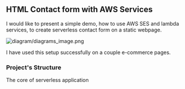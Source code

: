## HTML Contact form with AWS Services

I would like to present a simple demo, how to use AWS SES and lambda services, to create serverless contact form on a static webpage. 

![diagram/diagrams_image.png](/home/ko/learning/aws-contact-form/diagram/diagrams_image.png)

I have used this setup successfully on a couple e-commerce pages.

### Project's Structure

The core of serverless application 
